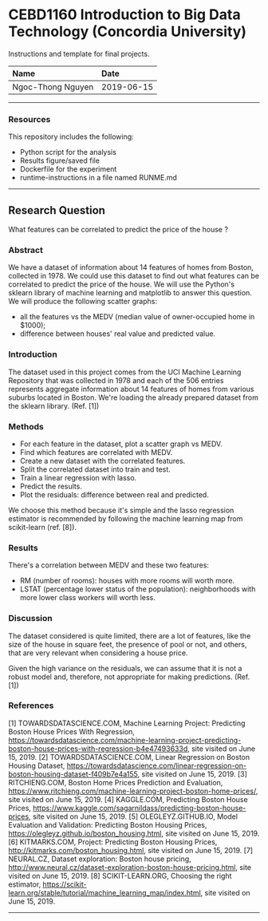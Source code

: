 # CEBD1160 Introduction to Big Data Technology (Concordia University)

Instructions and template for final projects.

| Name             | Date      |
|:-----------------|:----------|
|Ngoc-Thong Nguyen | 2019-06-15|

-----

### Resources

This repository includes the following:

- Python script for the analysis
- Results figure/saved file
- Dockerfile for the experiment
- runtime-instructions in a file named RUNME.md

-----

## Research Question

What features can be correlated to predict the price of the house ?

### Abstract

We have a dataset of information about 14 features of homes from Boston, collected in 1978. 
We could use this dataset to find out what features can be correlated to predict the price of the house.
We will use the Python's sklearn library of machine learning and matplotlib to answer this question.
We will produce the following scatter graphs:
- all the features vs the MEDV (median value of owner-occupied home in $1000);
- difference between houses' real value and predicted value.

### Introduction

The dataset used in this project comes from the UCI Machine Learning Repository that was collected in 1978 and each of the 506 entries represents aggregate information about 14 features of homes from various suburbs located in Boston. We're loading the already prepared dataset from the sklearn library. 
(Ref. [1])

### Methods

- For each feature in the dataset, plot a scatter graph vs MEDV.
- Find which features are correlated with MEDV.
- Create a new dataset with the correlated features.
- Split the correlated dataset into train and test.
- Train a linear regression with lasso.
- Predict the results.
- Plot the residuals: difference between real and predicted.

We choose this method because it's simple and the lasso regression estimator is recommended by following the machine learning map from scikit-learn (ref. [8]).

### Results

There's a correlation between MEDV and these two features: 
- RM (number of rooms): houses with more rooms will worth more.
- LSTAT (percentage lower status of the population): neighborhoods with more lower class workers will worth less.


### Discussion

The dataset considered is quite limited, there are a lot of features, like the size of the house in square feet, the presence of pool or not, and others, that are very relevant when considering a house price.

Given the high variance on the residuals, we can assume that it is not a robust model and, therefore, not appropriate for making predictions.
(Ref. [1])

### References

[1] TOWARDSDATASCIENCE.COM, Machine Learning Project: Predicting Boston House Prices With Regression, https://towardsdatascience.com/machine-learning-project-predicting-boston-house-prices-with-regression-b4e47493633d, site visited on June 15, 2019.
[2] TOWARDSDATASCIENCE.COM, Linear Regression on Boston Housing Dataset, https://towardsdatascience.com/linear-regression-on-boston-housing-dataset-f409b7e4a155, site visited on June 15, 2019.
[3] RITCHIENG.COM, Boston Home Prices Prediction and Evaluation, https://www.ritchieng.com/machine-learning-project-boston-home-prices/, site visited on June 15, 2019.
[4] KAGGLE.COM, Predicting Boston House Prices, https://www.kaggle.com/sagarnildass/predicting-boston-house-prices, site visited on June 15, 2019.
[5] OLEGLEYZ.GITHUB.IO, Model Evaluation and Validation: Predicting Boston Housing Prices, https://olegleyz.github.io/boston_housing.html, site visited on June 15, 2019.
[6] KITMARKS.COM, Project: Predicting Boston Housing Prices, http://kitmarks.com/boston_housing.html, site visited on June 15, 2019.
[7] NEURAL.CZ, Dataset exploration: Boston house pricing, http://www.neural.cz/dataset-exploration-boston-house-pricing.html, site visited on June 15, 2019.
[8] SCIKIT-LEARN.ORG, Choosing the right estimator, https://scikit-learn.org/stable/tutorial/machine_learning_map/index.html, site visited on June 15, 2019.




-------
